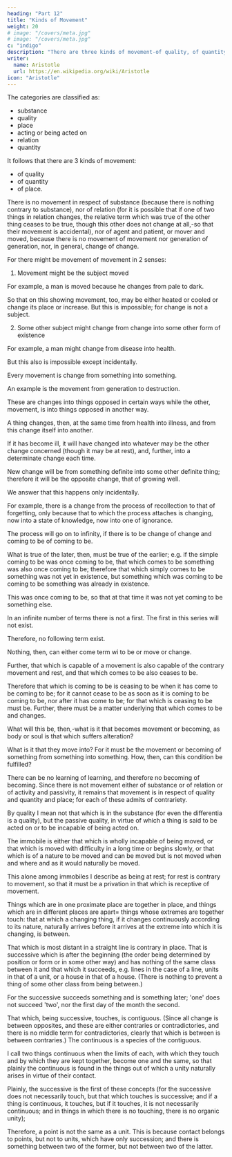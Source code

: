 ```yaml
---
heading: "Part 12"
title: "Kinds of Movement"
weight: 20
# image: "/covers/meta.jpg"
# image: "/covers/meta.jpg"
c: "indigo"
description: "There are three kinds of movement-of quality, of quantity, of place"
writer:
  name: Aristotle 
  url: https://en.wikipedia.org/wiki/Aristotle
icon: "Aristotle"
---
```



The categories are classified as:
- substance
- quality
- place
- acting or being acted on
- relation
- quantity

It follows that there are 3 kinds of movement:
- of quality
- of quantity
- of place. 

There is no movement in respect of substance (because there is nothing contrary to substance), nor of relation (for it is possible that if one of two things in relation changes, the relative term which was true of the other thing ceases to be true, though this other does not change at all,-so that their movement is accidental), nor of agent and patient, or mover and moved, because there is no movement of movement nor generation of generation, nor, in general, change of change. 

For there might be movement of movement in 2 senses:

1. Movement might be the subject moved

For example, a man is moved because he changes from pale to dark.

So that on this showing movement, too, may be either heated or cooled or change its place or increase. But this is impossible; for change is not a subject.

2. Some other subject might change from change into some other form of existence 

For example, a man might change from disease into health. 

But this also is impossible except incidentally. 

Every movement is change from something into something. 

An example is the movement from generation to destruction. 

These are changes into things opposed in certain ways while the other, movement, is into things opposed in another way. 

A thing changes, then, at the same time from health into illness, and from this change itself into another. 

If it has become ill, it will have changed into whatever may be the other change concerned (though it may be at rest), and, further, into a determinate change each time. 

New change will be from something definite into some other definite thing; therefore it will be the opposite change, that of growing well. 

We answer that this happens only incidentally.

For example, there is a change from the process of recollection to that of forgetting, only because that to which the process attaches is changing, now into a state of knowledge, now into one of ignorance.

The process will go on to infinity, if there is to be change of change and coming to be of coming to be. 

What is true of the later, then, must be true of the earlier; e.g. if the simple coming to be was once coming to be, that which comes to be something was also once coming to be; therefore that which simply comes to be something was not yet in existence, but something which was coming to be coming to be something was already in existence. 

This was once coming to be, so that at that time it was not yet coming to be something else. 

In an infinite number of terms there is not a first. The first in this series will not exist. 

Therefore, no following term exist. 

Nothing, then, can either come term wi to be or move or change. 

Further, that which is capable of a movement is also capable of the contrary movement and rest, and that which comes to be also ceases to be. 

Therefore that which is coming to be is ceasing to be when it has come to be coming to be; for it cannot cease to be as soon as it is coming to be coming to be, nor after it has come to be; for that which is ceasing to be must be. Further, there must be a matter underlying that which comes to be and changes. 

What will this be, then,-what is it that becomes movement or becoming, as body or soul is that which suffers alteration? 

What is it that they move into? For it must be the movement or becoming of something from something into something. How, then, can this condition be fulfilled?

There can be no learning of learning, and therefore no becoming of becoming. Since there is not movement either of substance or of relation or of activity and passivity, it remains that movement is in respect of quality and quantity and place; for each of these admits of contrariety. 

By quality I mean not that which is in the substance (for even the differentia is a quality), but the passive quality, in virtue of which a thing is said to be acted on or to be incapable of being acted on. 

The immobile is either that which is wholly incapable of being moved, or that which is moved with difficulty in a long time or begins slowly, or that which is of a nature to be moved and can be moved but is not moved when and where and as it would naturally be moved. 

This alone among immobiles I describe as being at rest; for rest is contrary to movement, so that it must be a privation in that which is receptive of movement.

Things which are in one proximate place are together in place, and things which are in different places are apart= things whose extremes are together touch: that at which a changing thing, if it changes continuously according to its nature, naturally arrives before it arrives at the extreme into which it is changing, is between. 

That which is most distant in a straight line is contrary in place. That is successive which is after the beginning (the order being determined by position or form or in some other way) and has nothing of the same class between it and that which it succeeds, e.g. lines in the case of a line, units in that of a unit, or a house in that of a house. (There is nothing to prevent a thing of some other class from being between.) 

For the successive succeeds something and is something later; 'one' does not succeed 'two', nor the first day of the month the second. 

That which, being successive, touches, is contiguous. (Since all change is between opposites, and these are either contraries or contradictories, and there is no middle term for contradictories, clearly that which is between is between contraries.) The continuous is a species of the contiguous. 

I call two things continuous when the limits of each, with which they touch and by which they are kept together, become one and the same, so that plainly the continuous is found in the things out of which a unity naturally arises in virtue of their contact. 

Plainly, the successive is the first of these concepts (for the successive does not necessarily touch, but that which touches is successive; and if a thing is continuous, it touches, but if it touches, it is not necessarily continuous; and in things in which there is no touching, there is no organic unity); 

Therefore, a point is not the same as a unit. This is because contact belongs to points, but not to units, which have only succession; and there is something between two of the former, but not between two of the latter.